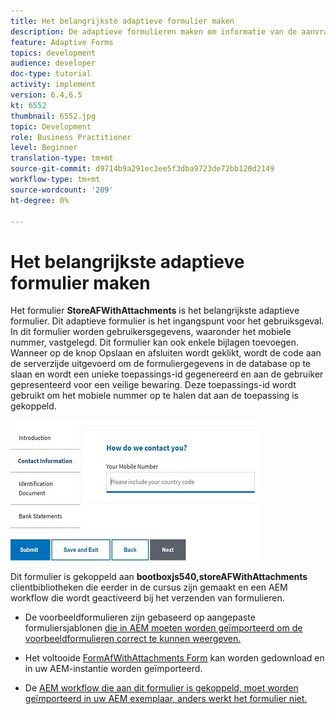 ```yaml
---
title: Het belangrijkste adaptieve formulier maken
description: De adaptieve formulieren maken om informatie van de aanvrager en het adaptieve formulier op te nemen om het opgeslagen adaptieve formulier op te halen
feature: Adaptive Forms
topics: development
audience: developer
doc-type: tutorial
activity: implement
version: 6.4,6.5
kt: 6552
thumbnail: 6552.jpg
topic: Development
role: Business Practitioner
level: Beginner
translation-type: tm+mt
source-git-commit: d9714b9a291ec3ee5f3dba9723de72bb120d2149
workflow-type: tm+mt
source-wordcount: '209'
ht-degree: 0%

---
```



# Het belangrijkste adaptieve formulier maken

Het formulier **StoreAFWithAttachments** is het belangrijkste adaptieve formulier. Dit adaptieve formulier is het ingangspunt voor het gebruiksgeval. In dit formulier worden gebruikersgegevens, waaronder het mobiele nummer, vastgelegd. Dit formulier kan ook enkele bijlagen toevoegen. Wanneer op de knop Opslaan en afsluiten wordt geklikt, wordt de code aan de serverzijde uitgevoerd om de formuliergegevens in de database op te slaan en wordt een unieke toepassings-id gegenereerd en aan de gebruiker gepresenteerd voor een veilige bewaring. Deze toepassings-id wordt gebruikt om het mobiele nummer op te halen dat aan de toepassing is gekoppeld.

![hoofdaanvraagformulier](assets/6552.JPG)

Dit formulier is gekoppeld aan **bootboxjs540,storeAFWithAttachments** clientbibliotheken die eerder in de cursus zijn gemaakt en een AEM workflow die wordt geactiveerd bij het verzenden van formulieren.


* De voorbeeldformulieren zijn gebaseerd op aangepaste formuliersjablonen [die in AEM moeten worden geïmporteerd om de voorbeeldformulieren correct te kunnen weergeven.](assets/custom-template-with-page-component.zip)

* Het voltooide [FormAfWithAttachments Form](assets/store-af-with-attachments-form.zip) kan worden gedownload en in uw AEM-instantie worden geïmporteerd.

* De [AEM workflow die aan dit formulier is gekoppeld, moet worden geïmporteerd in uw AEM exemplaar, anders werkt het formulier niet.](assets/workflow-model-store-af-with-attachments.zip)



